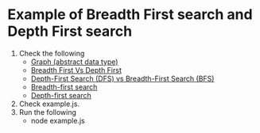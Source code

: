 # Example of Breadth First search and Depth First search

1. Check the following
   - [Graph (abstract data type)](https://en.wikipedia.org/wiki/Graph_(abstract_data_type))
   - [Breadth First Vs Depth First](https://stackoverflow.com/questions/687731/breadth-first-vs-depth-first)
   - [Depth-First Search (DFS) vs Breadth-First Search (BFS)](https://www.techiedelight.com/depth-first-search-dfs-vs-breadth-first-search-bfs/)
   - [Breadth-first search](https://en.wikipedia.org/wiki/Breadth-first_search)
   - [Depth-first search](https://en.wikipedia.org/wiki/Depth-first_search)
2. Check example.js.
3. Run the following
   - node example.js
